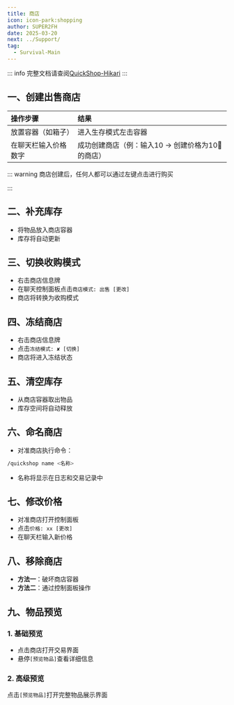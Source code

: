 ```yaml
---
title: 商店
icon: icon-park:shopping
author: SUPER2FH
date: 2025-03-20
next: ../Support/
tag:
  - Survival-Main
---
```




::: info 完整文档请查阅[QuickShop-Hikari](https://quickshop-community.github.io/QuickShop-Hikari-Documents/zh-CN/docs/category/features)
:::


## **一、创建出售商店**

| 操作步骤               | 结果                     |
|:-----------------------|:-------------------------|
| 放置容器（如箱子）   | 进入生存模式左击容器      |
| 在聊天栏输入价格数字 | 成功创建商店（例：输入10 → 创建价格为10🍉的商店） |

::: warning 商店创建后，任何人都可以通过左键点击进行购买

:::

## **二、补充库存**

- 将物品放入商店容器
- 库存将自动更新


## **三、切换收购模式**
- 右击商店信息牌
- 在聊天控制面板点击`商店模式: 出售 [更改]`
- 商店将转换为收购模式


## **四、冻结商店**
- 右击商店信息牌
- 点击`冻结模式: ✘ [切换]`
- 商店将进入冻结状态


## **五、清空库存**
- 从商店容器取出物品
- 库存空间将自动释放

## **六、命名商店**
- 对准商店执行命令：
```bash
/quickshop name <名称>
```
- 名称将显示在日志和交易记录中


## **七、修改价格**
- 对准商店打开控制面板
- 点击`价格: xx [更改]`
- 在聊天栏输入新价格


## **八、移除商店**
- **方法一**：破坏商店容器
- **方法二**：通过控制面板操作

## **九、物品预览**
### 1. 基础预览
- 点击商店打开交易界面
- 悬停`[预览物品]`查看详细信息

### 2. 高级预览
点击`[预览物品]`打开完整物品展示界面

